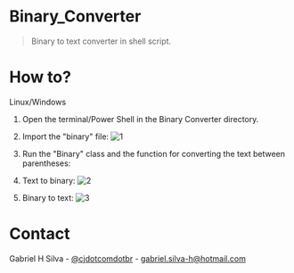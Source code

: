 # Binary_Converter

> Binary to text converter in shell script.

# How to?

Linux/Windows

1. Open the terminal/Power Shell in the Binary Converter directory.
2. Import the "binary" file:
![1](https://user-images.githubusercontent.com/52457998/73293880-74bac400-41e3-11ea-8c6b-4bea7105ad86.png)

3. Run the "Binary" class and the function for converting the text between 
parentheses:

4. Text to binary:
![2](https://user-images.githubusercontent.com/52457998/73292880-9f0b8200-41e1-11ea-88d5-2948ac9df3f5.png)

5. Binary to text:
![3](https://user-images.githubusercontent.com/52457998/73293249-4a1c3b80-41e2-11ea-90fc-145aa169852f.png)


# Contact

Gabriel H Silva - [@cjdotcomdotbr](https://www.instagram.com/cjdotcomdotbr/) - gabriel.silva-h@hotmail.com
